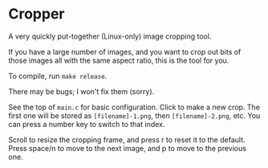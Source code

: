 # Cropper

A very quickly put-together (Linux-only) image cropping tool.

If you have a large number of images, and you want to crop out bits of those
images all with the same aspect ratio, this is the tool for you.

To compile, run `make release`.

There may be bugs; I won't fix them (sorry).

See the top of `main.c` for basic configuration.
Click to make a new crop. The first one will be stored as `[filename]-1.png`, then
`[filename]-2.png`, etc. You can press a number key to switch to that index.

Scroll to resize the cropping frame, and press r to reset it to the default.
Press space/n to move to the next image, and p to move to the previous one.


